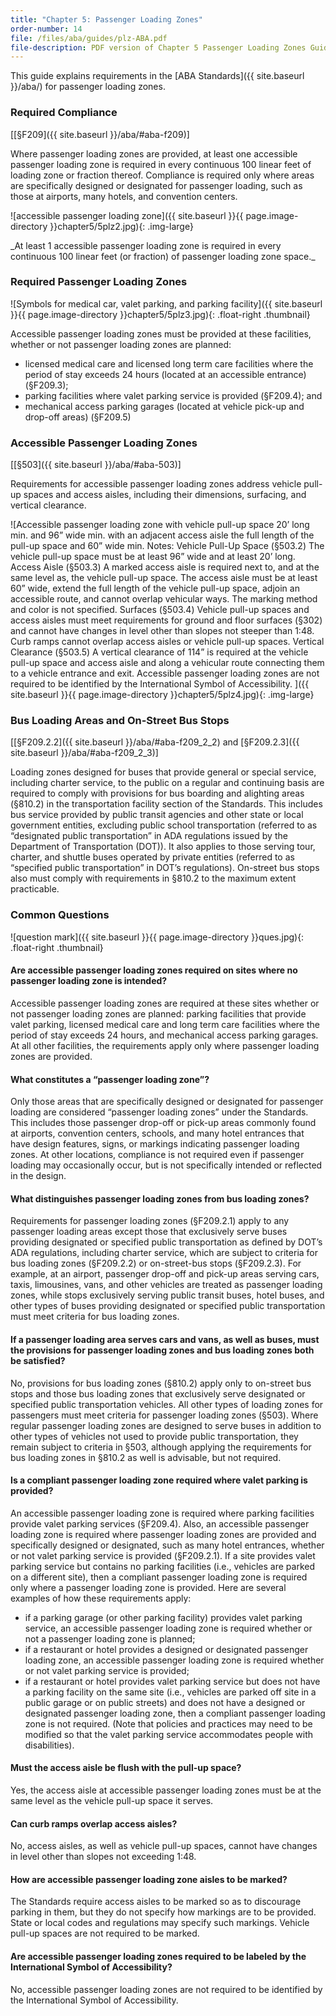 ```yaml
---
title: "Chapter 5: Passenger Loading Zones"
order-number: 14
file: /files/aba/guides/plz-ABA.pdf
file-description: PDF version of Chapter 5 Passenger Loading Zones Guide
---
```

This guide explains requirements in the [ABA Standards]({{ site.baseurl }}/aba/) for passenger loading zones.

### Required Compliance

[[§F209]({{ site.baseurl }}/aba/#aba-f209)]

Where passenger loading zones are provided, at least one accessible passenger loading zone is required in every continuous 100 linear feet of loading zone or fraction thereof.  Compliance is required only where areas are specifically designed or designated for passenger loading, such as those at airports, many hotels, and convention centers.

 ![accessible passenger loading zone]({{ site.baseurl }}{{ page.image-directory }}chapter5/5plz2.jpg){: .img-large}
<div class="margin-left-8 margin-right-8 text-center" markdown="1">
_At least 1 accessible passenger loading zone is required in every continuous 100 linear feet (or fraction) of passenger loading zone space._
</div>

### Required Passenger Loading Zones

![Symbols for medical car, valet parking, and parking facility]({{ site.baseurl }}{{ page.image-directory }}chapter5/5plz3.jpg){: .float-right .thumbnail}

Accessible passenger loading zones must be provided at these facilities, whether or not passenger loading zones are planned:

- licensed medical care and licensed long term care facilities where the period of stay exceeds 24 hours (located at an accessible entrance) (§F209.3);
- parking facilities where valet parking service is provided (§F209.4); and
- mechanical access parking garages (located at vehicle pick-up and drop-off areas) (§F209.5)

### Accessible Passenger Loading Zones

[[§503]({{ site.baseurl }}/aba/#aba-503)]

Requirements for accessible passenger loading zones address vehicle pull-up spaces and access aisles, including their dimensions, surfacing, and vertical clearance.

![Accessible passenger loading zone with vehicle pull-up space 20’ long min. and 96” wide min. with an adjacent access aisle the full length of the pull-up space and 60” wide min. Notes:  Vehicle Pull-Up Space (§503.2) The vehicle pull-up space must be at least 96” wide and at least 20’ long.   Access Aisle (§503.3) A marked access aisle is required next to, and at the same level as, the vehicle pull-up space.  The access aisle must be at least 60” wide, extend the full length of the vehicle pull-up space, adjoin an accessible route, and cannot overlap vehicular ways.  The marking method and color is not specified.  Surfaces (§503.4) Vehicle pull-up spaces and access aisles must meet requirements for ground and floor surfaces (§302) and cannot have changes in level other than slopes not steeper than 1:48. Curb ramps cannot overlap access aisles or vehicle pull-up spaces.  Vertical Clearance (§503.5)  A vertical clearance of 114” is required at the vehicle pull-up space and access aisle and along a vehicular route connecting them to a vehicle entrance and exit.   Accessible passenger loading zones are not required to be identified by the International Symbol of Accessibility.  ]({{ site.baseurl }}{{ page.image-directory }}chapter5/5plz4.jpg){: .img-large}

### Bus Loading Areas and On-Street Bus Stops

[[§F209.2.2]({{ site.baseurl }}/aba/#aba-f209_2_2) and [§F209.2.3]({{ site.baseurl }}/aba/#aba-f209_2_3)]

Loading zones designed for buses that provide general or special service, including charter service, to the public on a regular and continuing basis are required to comply with provisions for bus boarding and alighting areas (§810.2) in the transportation facility section of the Standards.  This includes bus service provided by public transit agencies and other state or local government entities, excluding public school transportation (referred to as “designated public transportation” in ADA regulations issued by the Department of Transportation (DOT)).  It also applies to those serving tour, charter, and shuttle buses operated by private entities (referred to as “specified public transportation” in DOT’s regulations).  On-street bus stops also must comply with requirements in §810.2 to the maximum extent practicable.

### Common Questions

![question mark]({{ site.baseurl }}{{ page.image-directory }}ques.jpg){: .float-right .thumbnail}

#### Are accessible passenger loading zones required on sites where no passenger loading zone is intended?

Accessible passenger loading zones are required at these sites whether or not passenger loading zones are planned: parking facilities that provide valet parking, licensed medical care and long term care facilities where the period of stay exceeds 24 hours, and mechanical access parking garages. At all other facilities, the requirements apply only where passenger loading zones are provided.

#### What constitutes a “passenger loading zone”?

Only those areas that are specifically designed or designated for passenger loading are considered “passenger loading zones” under the Standards. This includes those passenger drop-off or pick-up areas commonly found at airports, convention centers, schools, and many hotel entrances that have design features, signs, or markings indicating passenger loading zones. At other locations, compliance is not required even if passenger loading may occasionally occur, but is not specifically intended or reflected in the design.

#### What distinguishes passenger loading zones from bus loading zones?

Requirements for passenger loading zones (§F209.2.1) apply to any passenger loading areas except those that exclusively serve buses providing designated or specified public transportation as defined by DOT’s ADA regulations, including charter service, which are subject to criteria for bus loading zones (§F209.2.2) or on-street-bus stops (§F209.2.3). For example, at an airport, passenger drop-off and pick-up areas serving cars, taxis, limousines, vans, and other vehicles are treated as passenger loading zones, while stops exclusively serving public transit buses, hotel buses, and other types of buses providing designated or specified public transportation must meet criteria for bus loading zones.

#### If a passenger loading area serves cars and vans, as well as buses, must the provisions for passenger loading zones and bus loading zones both be satisfied?

No, provisions for bus loading zones (§810.2) apply only to on-street bus stops and those bus loading zones that exclusively serve designated or specified public transportation vehicles. All other types of loading zones for passengers must meet criteria for passenger loading zones (§503). Where regular passenger loading zones are designed to serve buses in addition to other types of vehicles not used to provide public transportation, they remain subject to criteria in §503, although applying the requirements for bus loading zones in §810.2 as well is advisable, but not required.

#### Is a compliant passenger loading zone required where valet parking is provided?

An accessible passenger loading zone is required where parking facilities provide valet parking services (§F209.4). Also, an accessible passenger loading zone is required where passenger loading zones are provided and specifically designed or designated, such as many hotel entrances, whether or not valet parking service is provided (§F209.2.1). If a site provides valet parking service but contains no parking facilities (i.e., vehicles are parked on a different site), then a compliant passenger loading zone is required only where a passenger loading zone is provided. Here are several examples of how these requirements apply:

-   if a parking garage (or other parking facility) provides valet parking service, an accessible passenger loading zone is required whether or not a passenger loading zone is planned;
-   if a restaurant or hotel provides a designed or designated passenger loading zone, an accessible passenger loading zone is required whether or not valet parking service is provided;
-   if a restaurant or hotel provides valet parking service but does not have a parking facility on the same site (i.e., vehicles are parked off site in a public garage or on public streets) and does not have a designed or designated passenger loading zone, then a compliant passenger loading zone is not required. (Note that policies and practices may need to be modified so that the valet parking service accommodates people with disabilities).

#### Must the access aisle be flush with the pull-up space?

Yes, the access aisle at accessible passenger loading zones must be at the same level as the vehicle pull-up space it serves.

#### Can curb ramps overlap access aisles?

No, access aisles, as well as vehicle pull-up spaces, cannot have changes in level other than slopes not exceeding 1:48.

#### How are accessible passenger loading zone aisles to be marked?

The Standards require access aisles to be marked so as to discourage parking in them, but they do not specify how markings are to be provided. State or local codes and regulations may specify such markings. Vehicle pull-up spaces are not required to be marked.

#### Are accessible passenger loading zones required to be labeled by the International Symbol of Accessibility?

No, accessible passenger loading zones are not required to be identified by the International Symbol of Accessibility.
